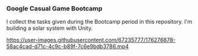 ### Google Casual Game Bootcamp


I collect the tasks given during the Bootcamp period in this repository. I'm building a solar system with Unity.


https://user-images.githubusercontent.com/67235777/176276878-58ac4cad-d71c-4c9c-b89f-7c6e9bdb3786.mp4

